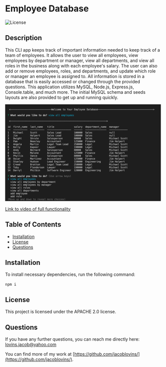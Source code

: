 # Employee Database
      
    
![License](https://img.shields.io/badge/License-APACHE%202.0-blue.svg)

## Description

This CLI app keeps track of important information needed to keep track of a team of employees. It allows the user to view all employees, view employees by department or manager, view all departments, and view all roles in the business along with each employee's salary. The user can also add or remove employees, roles, and departments, and update which role or manager an employee is assigned to. All information is stored in a database that is easily accessed or changed through the provided questions. This application utilizes MySQL, Node.js, Express.js, Console.table, and much more. The initial MySQL schema and seeds layouts are also provided to get up and running quickly.


​![Employee Database](images/EmpDatabase.png )


​[Link to video of full functionality](https://drive.google.com/file/d/1GaYSxypTN3zwQbo9LJslmXWi4ypSkQxv/view)

## Table of Contents

* [Installation](#installation)
* [License](#license)
* [Questions](#questions)



## Installation

To install necessary dependencies, run the following command:

``` npm i ```


## License

This project is licensed under the APACHE 2.0 license.



## Questions

If you have any further questions, you can reach me directly here: lovins.jacob@yahoo.com

You can find more of my work at [https://github.com/jacoblovins/](https://github.com/jacoblovins/).